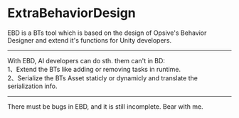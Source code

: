 # ExtraBehaviorDesign #
EBD is a BTs tool which is based on the design of Opsive's Behavior Designer and extend it's functions for Unity developers.  

-----------------------------------------------------------------  
With EBD, AI developers can do sth. them can't in BD:  
1、Extend the BTs like adding or removing tasks in runtime.  
2、Serialize the BTs Asset staticly or dynamicly and translate the serialization info.  

-----------------------------------------------------------------
There must be bugs in EBD, and it is still incomplete. Bear with me.

